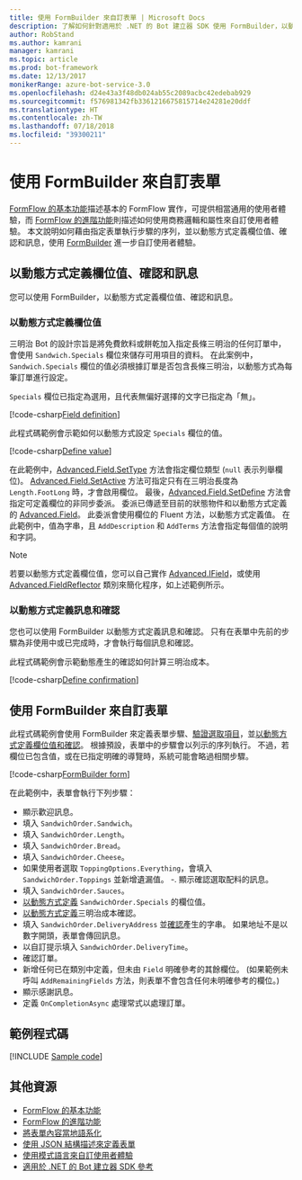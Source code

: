 ```yaml
---
title: 使用 FormBuilder 來自訂表單 | Microsoft Docs
description: 了解如何針對適用於 .NET 的 Bot 建立器 SDK 使用 FormBuilder，以動態方式變更及自訂對話流程和內容。
author: RobStand
ms.author: kamrani
manager: kamrani
ms.topic: article
ms.prod: bot-framework
ms.date: 12/13/2017
monikerRange: azure-bot-service-3.0
ms.openlocfilehash: d24e43a3f48db024ab55c2089acbc42edebab929
ms.sourcegitcommit: f576981342fb3361216675815714e24281e20ddf
ms.translationtype: HT
ms.contentlocale: zh-TW
ms.lasthandoff: 07/18/2018
ms.locfileid: "39300211"
---
```

# <a name="customize-a-form-using-formbuilder"></a>使用 FormBuilder 來自訂表單

[FormFlow 的基本功能](bot-builder-dotnet-formflow.md)描述基本的 FormFlow 實作，可提供相當通用的使用者體驗，而 [FormFlow 的進階功能](bot-builder-dotnet-formflow-advanced.md)則描述如何使用商務邏輯和屬性來自訂使用者體驗。 本文說明如何藉由指定表單執行步驟的序列，並以動態方式定義欄位值、確認和訊息，使用 [FormBuilder][formBuilder] 進一步自訂使用者體驗。 

## <a name="dynamically-define-field-values-confirmations-and-messages"></a>以動態方式定義欄位值、確認和訊息

您可以使用 FormBuilder，以動態方式定義欄位值、確認和訊息。

### <a name="dynamically-define-field-values"></a>以動態方式定義欄位值 

三明治 Bot 的設計宗旨是將免費飲料或餅乾加入指定長條三明治的任何訂單中，會使用 `Sandwich.Specials` 欄位來儲存可用項目的資料。 在此案例中，`Sandwich.Specials` 欄位的值必須根據訂單是否包含長條三明治，以動態方式為每筆訂單進行設定。 

`Specials` 欄位已指定為選用，且代表無偏好選擇的文字已指定為「無」。

[!code-csharp[Field definition](../includes/code/dotnet-formflow-formbuilder.cs#fieldDefinition)]

此程式碼範例會示範如何以動態方式設定 `Specials` 欄位的值。 

[!code-csharp[Define value](../includes/code/dotnet-formflow-formbuilder.cs#defineValue)]

在此範例中，[Advanced.Field.SetType][setType] 方法會指定欄位類型 (`null` 表示列舉欄位)。 [Advanced.Field.SetActive][setActive] 方法可指定只有在三明治長度為 `Length.FootLong` 時，才會啟用欄位。 最後，[Advanced.Field.SetDefine][setDefine] 方法會指定可定義欄位的非同步委派。 委派已傳遞至目前的狀態物件和以動態方式定義的 [Advanced.Field][field]。 此委派會使用欄位的 Fluent 方法，以動態方式定義值。 在此範例中，值為字串，且 `AddDescription` 和 `AddTerms` 方法會指定每個值的說明和字詞。

> [!NOTE]
> 若要以動態方式定義欄位值，您可以自己實作 [Advanced.IField][iField]，或使用 [Advanced.FieldReflector][FieldReflector] 類別來簡化程序，如上述範例所示。 

### <a name="dynamically-define-messages-and-confirmations"></a>以動態方式定義訊息和確認

您也可以使用 FormBuilder 以動態方式定義訊息和確認。 只有在表單中先前的步驟為非使用中或已完成時，才會執行每個訊息和確認。 

此程式碼範例會示範動態產生的確認如何計算三明治成本。 

[!code-csharp[Define confirmation](../includes/code/dotnet-formflow-formbuilder.cs#defineConfirmation)]

## <a name="customize-a-form-using-formbuilder"></a>使用 FormBuilder 來自訂表單

此程式碼範例會使用 FormBuilder 來定義表單步驟、[驗證選取項目](bot-builder-dotnet-formflow-advanced.md#add-business-logic)，並[以動態方式定義欄位值和確認](#dynamically-define-field-values-confirmations-and-messages)。 根據預設，表單中的步驟會以列示的序列執行。 不過，若欄位已包含值，或在已指定明確的導覽時，系統可能會略過相關步驟。 

[!code-csharp[FormBuilder form](../includes/code/dotnet-formflow-formbuilder.cs#formBuilderForm)]

在此範例中，表單會執行下列步驟：

- 顯示歡迎訊息。 
- 填入 `SandwichOrder.Sandwich`。 
- 填入 `SandwichOrder.Length`。 
- 填入 `SandwichOrder.Bread`。 
- 填入 `SandwichOrder.Cheese`。 
- 如果使用者選取 `ToppingOptions.Everything`，會填入 `SandwichOrder.Toppings` 並新增遺漏值。 -. 顯示確認選取配料的訊息。 
- 填入 `SandwichOrder.Sauces`。 
- [以動態方式定義](#dynamically-define-field-values) `SandwichOrder.Specials` 的欄位值。 
- [以動態方式定義](#dynamically-define-messages-and-confirmations)三明治成本確認。 
- 填入 `SandwichOrder.DeliveryAddress` 並[確認](bot-builder-dotnet-formflow-advanced.md#add-business-logic)產生的字串。 如果地址不是以數字開頭，表單會傳回訊息。 
- 以自訂提示填入 `SandwichOrder.DeliveryTime`。 
- 確認訂單。 
- 新增任何已在類別中定義，但未由 `Field` 明確參考的其餘欄位。 (如果範例未呼叫 `AddRemainingFields` 方法，則表單不會包含任何未明確參考的欄位。) 
- 顯示感謝訊息。 
- 定義 `OnCompletionAsync` 處理常式以處理訂單。 

## <a name="sample-code"></a>範例程式碼

[!INCLUDE [Sample code](../includes/snippet-dotnet-formflow-samples.md)]

## <a name="additional-resources"></a>其他資源

- [FormFlow 的基本功能](bot-builder-dotnet-formflow.md)
- [FormFlow 的進階功能](bot-builder-dotnet-formflow-advanced.md)
- [將表單內容當地語系化](bot-builder-dotnet-formflow-localize.md)
- [使用 JSON 結構描述來定義表單](bot-builder-dotnet-formflow-json-schema.md)
- [使用模式語言來自訂使用者體驗](bot-builder-dotnet-formflow-pattern-language.md)
- <a href="/dotnet/api/?view=botbuilder-3.11.0" target="_blank">適用於 .NET 的 Bot 建立器 SDK 參考</a>

[formBuilder]: /dotnet/api/microsoft.bot.builder.formflow.formbuilder-1

[setType]: /dotnet/api/microsoft.bot.builder.formflow.advanced.field-1.settype

[setActive]: /dotnet/api/microsoft.bot.builder.formflow.advanced.field-1.setactive

[setDefine]: /dotnet/api/microsoft.bot.builder.formflow.advanced.field-1.setdefine

[field]: /dotnet/api/microsoft.bot.builder.formflow.advanced.field-1

[iField]: /dotnet/api/microsoft.bot.builder.formflow.advanced.ifield-1

[FieldReflector]: /dotnet/api/microsoft.bot.builder.formflow.advanced.fieldreflector-1
